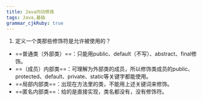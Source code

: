```yaml
---
title: Java内功修炼 
tags: Java,基础
grammar_cjkRuby: true
---
```

1. 定义一个类那些修饰符是允许被使用的？
* ==普通类（外部类）==：只能用public、default（不写）、abstract、final修饰。
* ==（成员）内部类==：可理解为外部类的成员，所以修饰类成员的public、protected、default、private、static等关键字都能使用。
* ==局部内部类==：出现在方法里的类，不能用上述关键词来修饰。
* ==匿名内部类==：给的是直接实现，类名都没有，没有修饰符。